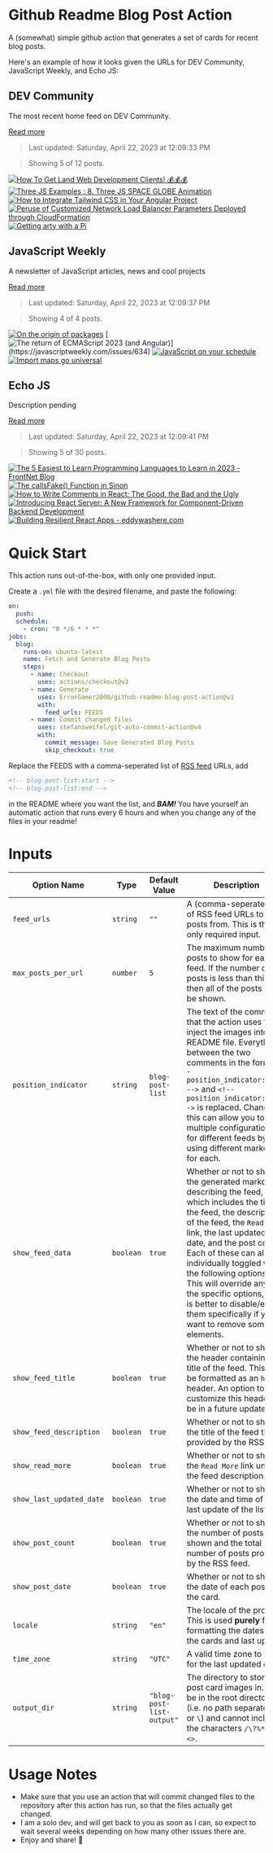 # Github Readme Blog Post Action

A (somewhat) simple github action that generates a set of cards for recent blog posts.

Here's an example of how it looks given the URLs for DEV Community, JavaScript Weekly, and Echo JS:

<!-- post-list:start -->
## DEV Community

The most recent home feed on DEV Community.

[Read more](https://dev.to)
> Last updated: Saturday, April 22, 2023 at 12:09:33 PM

> Showing 5 of 12 posts.

[![How To Get Land Web Development Clients! 💰💰💰](https://raw.githubusercontent.com/ErrorGamer2000/github-readme-blog-post-action/main/generated_files/DEV_Community/How_To_Get_Land_Web_Development_Clients!_💰💰💰.svg)](https://dev.to/chetanam/how-to-get-land-web-development-clients-he1)
[![Three JS Examples : 8. Three JS SPACE GLOBE Animation](https://raw.githubusercontent.com/ErrorGamer2000/github-readme-blog-post-action/main/generated_files/DEV_Community/Three_JS_Examples___8._Three_JS_SPACE_GLOBE_Animation.svg)](https://dev.to/jon_snow789/three-js-examples-8-three-js-space-globe-animation-mcp)
[![How to Integrate Tailwind CSS in Your Angular Project](https://raw.githubusercontent.com/ErrorGamer2000/github-readme-blog-post-action/main/generated_files/DEV_Community/How_to_Integrate_Tailwind_CSS_in_Your_Angular_Project.svg)](https://dev.to/ayushdev_24/how-to-integrate-tailwind-css-in-your-angular-project-3c15)
[![Peruse of Customized Network Load Balancer Parameters Deployed through CloudFormation](https://raw.githubusercontent.com/ErrorGamer2000/github-readme-blog-post-action/main/generated_files/DEV_Community/Peruse_of_Customized_Network_Load_Balancer_Parameters_Deployed_through_CloudFormation.svg)](https://dev.to/aws-builders/peruse-of-customized-network-load-balancer-parameters-deployed-through-cloudformation-1olc)
[![Getting arty with a Pi](https://raw.githubusercontent.com/ErrorGamer2000/github-readme-blog-post-action/main/generated_files/DEV_Community/Getting_arty_with_a_Pi.svg)](https://dev.to/andypiper/getting-arty-with-a-pi-3dk9)


## JavaScript Weekly

A newsletter of JavaScript articles, news and cool projects

[Read more](https://javascriptweekly.com/)
> Last updated: Saturday, April 22, 2023 at 12:09:37 PM

> Showing 4 of 4 posts.

[![On the origin of packages](https://raw.githubusercontent.com/ErrorGamer2000/github-readme-blog-post-action/main/generated_files/JavaScript_Weekly/On_the_origin_of_packages.svg)](https://javascriptweekly.com/issues/635)
[![The return of ECMAScript 2023 (and Angular)](https://raw.githubusercontent.com/ErrorGamer2000/github-readme-blog-post-action/main/generated_files/JavaScript_Weekly/The_return_of_ECMAScript_2023_(and_Angular).svg)](https://javascriptweekly.com/issues/634)
[![JavaScript on your schedule](https://raw.githubusercontent.com/ErrorGamer2000/github-readme-blog-post-action/main/generated_files/JavaScript_Weekly/JavaScript_on_your_schedule.svg)](https://javascriptweekly.com/issues/633)
[![Import maps go universal](https://raw.githubusercontent.com/ErrorGamer2000/github-readme-blog-post-action/main/generated_files/JavaScript_Weekly/Import_maps_go_universal.svg)](https://javascriptweekly.com/issues/632)


## Echo JS

Description pending

[Read more](
http://www.echojs.com
)
> Last updated: Saturday, April 22, 2023 at 12:09:41 PM

> Showing 5 of 30 posts.

[![The 5 Easiest to Learn Programming Languages to Learn in 2023 - FrontNet Blog](https://raw.githubusercontent.com/ErrorGamer2000/github-readme-blog-post-action/main/generated_files/_Echo_JS_/The_5_Easiest_to_Learn_Programming_Languages_to_Learn_in_2023_-_FrontNet_Blog.svg)](https://frontnet.eu/the-5-easiest-to-learn-programming-languages-to-learn-in-2023/)
[![The callsFake() Function in Sinon](https://raw.githubusercontent.com/ErrorGamer2000/github-readme-blog-post-action/main/generated_files/_Echo_JS_/The_callsFake()_Function_in_Sinon.svg)](
https://masteringjs.io/tutorials/sinon/callsfake
)
[![How to Write Comments in React: The Good, the Bad and the Ugly](https://raw.githubusercontent.com/ErrorGamer2000/github-readme-blog-post-action/main/generated_files/_Echo_JS_/How_to_Write_Comments_in_React__The_Good__the_Bad_and_the_Ugly.svg)](https://dmitripavlutin.com/react-comments/)
[![
Introducing React Server: A New Framework for Component-Driven Backend Development
](https://raw.githubusercontent.com/ErrorGamer2000/github-readme-blog-post-action/main/generated_files/_Echo_JS_/_Introducing_React_Server__A_New_Framework_for_Component-Driven_Backend_Development_.svg)](
https://state-less.cloud
)
[![Building Resilient React Apps - eddywashere.com](https://raw.githubusercontent.com/ErrorGamer2000/github-readme-blog-post-action/main/generated_files/_Echo_JS_/Building_Resilient_React_Apps_-_eddywashere.com.svg)](https://eddywashere.com/blog/building-resilient-react-apps/)


<!-- post-list:end -->

# Quick Start

This action runs out-of-the-box, with only one provided input.

Create a `.yml` file with the desired filename, and paste the following:

```yml
on:
  push:
  schedule:
    - cron: "0 */6 * * *"
jobs:
  blog:
    runs-on: ubuntu-latest
    name: Fetch and Generate Blog Posts
    steps:
      - name: Checkout
        uses: actions/checkout@v3
      - name: Generate
        uses: ErrorGamer2000/github-readme-blog-post-action@v1
        with:
          feed_urls: FEEDS
      - name: Commit changed files
        uses: stefanzweifel/git-auto-commit-action@v4
        with:
          commit_message: Save Generated Blog Posts
          skip_checkout: true
```

Replace the FEEDS with a comma-seperated list of [RSS feed](https://rss.com/blog/how-do-rss-feeds-work/) URLs, add

```md
<!-- blog-post-list:start -->
<!-- blog-post-list:end -->
```

in the README where you want the list, and **_BAM!_** You have yourself an automatic action that runs every 6 hours and when you change any of the files in your readme!

# Inputs

<table>
  <thead>
    <tr>
      <th>Option Name</th>
      <th>Type</th>
      <th>Default Value</th>
      <th>Description</th>
    </tr>
  </thead>
  <tbody>
    <tr>
      <td><code>feed_urls</code></td>
      <td><code>string</code></td>
      <td><code>""</code></td>
      <td>A (comma-seperated) list of RSS feed URLs to load posts from. This is the only required input.</td>
    </tr>
    <tr>
      <td><code>max_posts_per_url</code></td>
      <td><code>number</code></td>
      <td><code>5</code></td>
      <td>The maximum number of posts to show for each feed. If the number of posts is less than this, then all of the posts will be shown.</td>
    </tr>
    <tr>
      <td><code>position_indicator</code></td>
      <td><code>string</code></td>
      <td><code>blog-post-list</code></td>
      <td>The text of the comments that the action uses to inject the images into the README file. Everything between the two comments in the form <code>&lt;!-- position_indicator:start --&gt;</code> and <code>&lt;!-- position_indicator:end --&gt;</code> is replaced. Changing this can allow you to use multiple configurations for different feeds by using different markers for each.</td>
    </tr>
    <tr>
      <td><code>show_feed_data</code></td>
      <td><code>boolean</code></td>
      <td><code>true</code></td>
      <td>Whether or not to show the generated markdown describing the feed, which includes the title of the feed, the description of the feed, the <code>Read More</code> link, the last updated date, and the post count. Each of these can also be individually toggled with the following options. This will override any of the specific options, so it is better to disable/enable them specifically if you want to remove some elements.</td>
    </tr>
    <tr>
      <td><code>show_feed_title</code></td>
      <td><code>boolean</code></td>
      <td><code>true</code></td>
      <td>Whether or not to show the header containing the title of the feed. This will be formatted as an <code>h2</code> header. An option to customize this header will be in a future update.</td>
    </tr>
    <tr>
      <td><code>show_feed_description</code></td>
      <td><code>boolean</code></td>
      <td><code>true</code></td>
      <td>Whether or not to show the title of the feed that is provided by the RSS feed.</td>
    </tr>
    <tr>
      <td><code>show_read_more</code></td>
      <td><code>boolean</code></td>
      <td><code>true</code></td>
      <td>Whether or not to show the <code>Read More</code> link under the feed description.</td>
    </tr>
    <tr>
      <td><code>show_last_updated_date</code></td>
      <td><code>boolean</code></td>
      <td><code>true</code></td>
      <td>Whether or not to show the date and time of the last update of the list.</td>
    </tr>
    <tr>
      <td><code>show_post_count</code></td>
      <td><code>boolean</code></td>
      <td><code>true</code></td>
      <td>Whether or not to show the number of posts shown and the total number of posts provided by the RSS feed.</td>
    </tr>
    <tr>
      <td><code>show_post_date</code></td>
      <td><code>boolean</code></td>
      <td><code>true</code></td>
      <td>Whether or not to show the date of each post on the card.</td>
    </tr>
    <tr>
      <td><code>locale</code></td>
      <td><code>string</code></td>
      <td><code>"en"</code></td>
      <td>The locale of the project. This is used <strong>purely</strong> for formatting the dates of the cards and last update.</td>
    </tr>
    <tr>
      <td><code>time_zone</code></td>
      <td><code>string</code></td>
      <td><code>"UTC"</code></td>
      <td>A valid time zone to use for the last updated date.</td>
    </tr>
    <tr>
      <td><code>output_dir</code></td>
      <td><code>string</code></td>
      <td><code>"blog-post-list-output"</code></td>
      <td>The directory to store the post card images in. Must be in the root directory (i.e. no path separators <code>/</code> or <code>\</code>) and cannot include the characters <code>/\?%*:|"&lt;&gt;</code>.</td>
    </tr>
<!--
    <tr>
      <td><code></code></td>
      <td><cde></cde></td>
      <td><code></code></td>
      <td></td>
    </tr>
-->
  </tbody>
</table>

# Usage Notes

- Make sure that you use an action that will commit changed files to the repository after this action has run, so that the files actually get changed.
- I am a solo dev, and will get back to you as soon as I can, so expect to wait several weeks depending on how many other issues there are.
- Enjoy and share! 🤗
